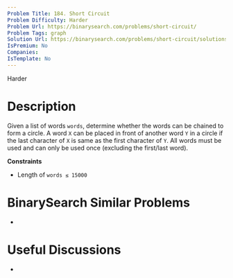 ```yaml
---
Problem Title: 184. Short Circuit
Problem Difficulty: Harder
Problem Url: https://binarysearch.com/problems/short-circuit/
Problem Tags: graph
Solution Url: https://binarysearch.com/problems/short-circuit/solutions/
IsPremium: No
Companies: 
IsTemplate: No
---
```


<span style="color: ;">Harder</span>

# Description

Given a list of words `words`, determine whether the words can be chained to form a circle. A word `X` can be placed in front of another word `Y` in a circle if the last character of `X` is same as the first character of `Y`. All words must be used and can only be used once (excluding the first/last word).

**Constraints**

- Length of `words ≤ 15000`

# BinarySearch Similar Problems

- []()

# Useful Discussions

- []()
